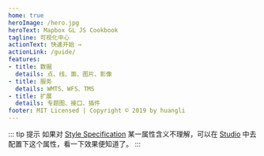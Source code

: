 ```yaml
---
home: true
heroImage: /hero.jpg
heroText: Mapbox GL JS Cookbook
tagline: 可视化中心
actionText: 快速开始 →
actionLink: /guide/
features:
- title: 数据
  details: 点、线、面、图片、影像
- title: 服务
  details: WMTS、WFS、TMS
- title: 扩展
  details: 专题图、接口、插件
footer: MIT Licensed | Copyright © 2019 by huangli
---
```


::: tip 提示
如果对 [Style Specification](https://docs.mapbox.com/mapbox-gl-js/style-spec/) 某一属性含义不理解，可以在 [Studio](https://studio.mapbox.com/) 中去配置下这个属性，看一下效果便知道了。
:::